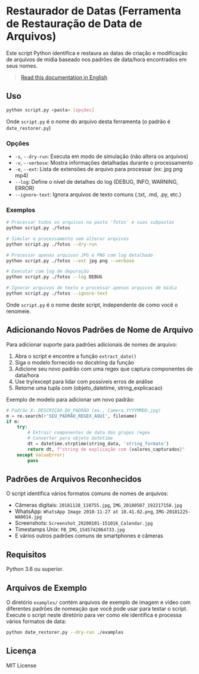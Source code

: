 # Restaurador de Datas (Ferramenta de Restauração de Data de Arquivos)

Este script Python identifica e restaura as datas de criação e modificação de arquivos de mídia baseado nos padrões de data/hora encontrados em seus nomes.

> [Read this documentation in English](README.md)

## Uso

```bash
python script.py <pasta> [opções]
```

Onde `script.py` é o nome do arquivo desta ferramenta (o padrão é `date_restorer.py`)

### Opções

- `-s`, `--dry-run`: Executa em modo de simulação (não altera os arquivos)
- `-v`, `--verbose`: Mostra informações detalhadas durante o processamento
- `-e`, `--ext`: Lista de extensões de arquivo para processar (ex: jpg png mp4)
- `--log`: Define o nível de detalhes do log (DEBUG, INFO, WARNING, ERROR)
- `--ignore-text`: Ignora arquivos de texto comuns (.txt, .md, .py, etc.)

### Exemplos

```bash
# Processar todos os arquivos na pasta 'fotos' e suas subpastas
python script.py ./fotos

# Simular o processamento sem alterar arquivos
python script.py ./fotos --dry-run

# Processar apenas arquivos JPG e PNG com log detalhado
python script.py ./fotos --ext jpg png --verbose

# Executar com log de depuração
python script.py ./fotos --log DEBUG

# Ignorar arquivos de texto e processar apenas arquivos de mídia
python script.py ./fotos --ignore-text
```

Onde `script.py` é o nome deste script, independente de como você o renomeie.

## Adicionando Novos Padrões de Nome de Arquivo

Para adicionar suporte para padrões adicionais de nomes de arquivo:

1. Abra o script e encontre a função `extract_date()`
2. Siga o modelo fornecido no docstring da função
3. Adicione seu novo padrão com uma regex que captura componentes de data/hora
4. Use try/except para lidar com possíveis erros de análise
5. Retorne uma tupla com (objeto_datetime, string_explicacao)

Exemplo de modelo para adicionar um novo padrão:

```python
# Padrão X: DESCRIÇÃO_DO_PADRÃO (ex., Camera_YYYYMMDD.jpg)
m = re.search(r'SEU_PADRÃO_REGEX_AQUI', filename)
if m:
    try:
        # Extrair componentes de data dos grupos regex
        # Converter para objeto datetime
        dt = datetime.strptime(string_data, 'string_formato')
        return dt, f"string de explicação com {valores_capturados}"
    except ValueError:
        pass
```

## Padrões de Arquivos Reconhecidos

O script identifica vários formatos comuns de nomes de arquivos:

- Câmeras digitais: `20181128_110755.jpg`, `IMG_20180507_192217158.jpg`
- WhatsApp: `WhatsApp Image 2018-11-27 at 18.41.02.png`, `IMG-20181225-WA0014.jpg`
- Screenshots: `Screenshot_20200101-151016_Calendar.jpg`
- Timestamps Unix: `FB_IMG_1545742864733.jpg`
- E vários outros padrões comuns de smartphones e câmeras

## Requisitos

Python 3.6 ou superior.

## Arquivos de Exemplo

O diretório `examples/` contém arquivos de exemplo de imagem e vídeo com diferentes padrões de nomeação que você pode usar para testar o script. Execute o script neste diretório para ver como ele identifica e processa vários formatos de data:

```bash
python date_restorer.py --dry-run ./examples
```

## Licença

MIT License
